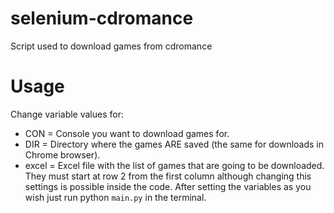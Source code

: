 # selenium-cdromance
Script used to download games from cdromance
# Usage
Change variable values for:
- CON = Console you want to download games for.
- DIR = Directory where the games ARE saved (the same for downloads in Chrome browser).
- excel = Excel file with the list of games that are going to be downloaded. They must start at row 2 from the first column although changing this settings is possible inside the code.
After setting the variables as you wish just run python `main.py` in the terminal.
